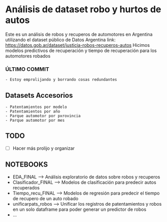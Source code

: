 # Análisis de dataset robo y hurtos de autos 
Este es un análisis de robos y recuperos de automotores en Argentina utilizando el dataset público de Datos Argentina
link: https://datos.gob.ar/dataset/justicia-robos-recuperos-autos
Hicimos modelos predictivos de recuperación y tiempo de recuperación para los automotores robados

### ÚLTIMO COMMIT
	- Estoy emprolijando y borrando cosas redundantes


## Datasets Accesorios
	- Patentamientos por modelo
	- Patentamientos por año
	- Parque automotor por pxrovincia
	- Parque automotor por mes


## TODO
- [ ] Hacer más prolijo y organizar

## NOTEBOOKS
  * EDA_FINAL --> Análisis exploratorio de datos sobre robos y recuperos
  * Clasificador_FINAL --> Modelos de clasificación para predecir autos recuperados
  * Tiempo_recu_FINAL --> Modelos de regresión para predecir el tiempo de recupero de un auto robado
  * unificarpats_robos --> Unificar los registros de patentamientos y robos en un solo dataframe para poder generar un predictor de robos
  * ...